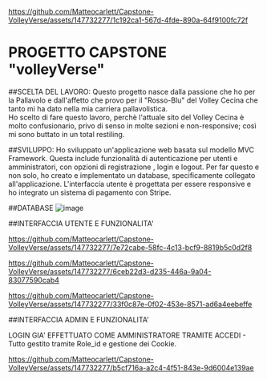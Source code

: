
https://github.com/Matteocarlett/Capstone-VolleyVerse/assets/147732277/1c192ca1-567d-4fde-890a-64f9100fc72f
# PROGETTO CAPSTONE "volleyVerse"

##SCELTA DEL LAVORO:
Questo progetto nasce dalla passione che ho per la Pallavolo e dall'affetto che provo per il "Rosso-Blu" del Volley Cecina che tanto mi ha dato nella mia carriera pallavolistica.<br>
Ho scelto di fare questo lavoro, perchè l'attuale sito del Volley Cecina è molto confusionario, privo di senso in molte sezioni e non-responsive; così mi sono buttato in un total restiling.<br>

##SVILUPPO:
Ho sviluppato un'applicazione web basata sul modello MVC Framework. Questa include funzionalità di autenticazione per utenti e amministratori, con opzioni di registrazione , login e logout. Per far questo e non solo, ho creato e implementato un database, specificamente collegato all'applicazione. L'interfaccia utente è progettata per essere responsive  e ho integrato un sistema di pagamento con  Stripe.

##DATABASE
![image](https://github.com/Matteocarlett/Capstone-VolleyVerse/assets/147732277/990ae9c6-d7b2-48b6-aca4-8d09b7cdd1ca)

##INTERFACCIA UTENTE E FUNZIONALITA'

https://github.com/Matteocarlett/Capstone-VolleyVerse/assets/147732277/7e72cabe-58fc-4c13-bcf9-8819b5c0d2f8

https://github.com/Matteocarlett/Capstone-VolleyVerse/assets/147732277/6ceb22d3-d235-446a-9a04-83077590cab4

https://github.com/Matteocarlett/Capstone-VolleyVerse/assets/147732277/33f0c87e-0f02-453e-8571-ad6a4eebeffe

##INTERFACCIA ADMIN E FUNZIONALITA'

LOGIN GIA' EFFETTUATO COME AMMINISTRATORE TRAMITE ACCEDI - Tutto gestito tramite Role_id e gestione dei Cookie.

https://github.com/Matteocarlett/Capstone-VolleyVerse/assets/147732277/b5cf716a-a2c4-4f51-843e-9d6004e139ae


